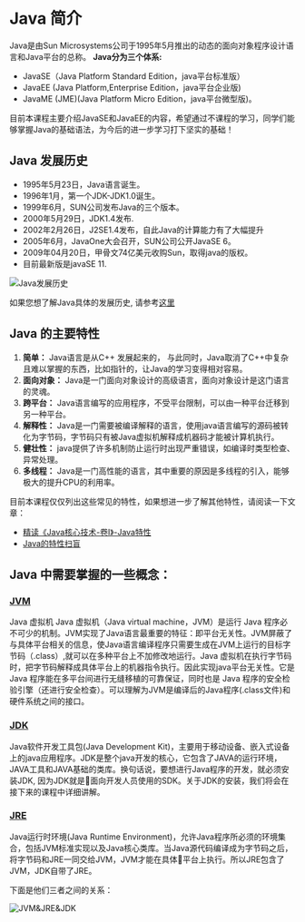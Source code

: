 # Java 简介

Java是由Sun Microsystems公司于1995年5月推出的动态的面向对象程序设计语言和Java平台的总称。
**Java分为三个体系:**

* JavaSE（Java Platform Standard Edition，java平台标准版）
* JavaEE (Java Platform,Enterprise Edition，java平台企业版)
* JavaME (JME)(Java Platform Micro Edition，java平台微型版)。

目前本课程主要介绍JavaSE和JavaEE的内容，希望通过不课程的学习，同学们能够掌握Java的基础语法，为今后的进一步学习打下坚实的基础！

## Java 发展历史

* 1995年5月23日，Java语言诞生。
* 1996年1月，第一个JDK-JDK1.0诞生。
* 1999年6月，SUN公司发布Java的三个版本。
* 2000年5月29日，JDK1.4发布.
* 2002年2月26日，J2SE1.4发布，自此Java的计算能力有了大幅提升
* 2005年6月，JavaOne大会召开，SUN公司公开JavaSE 6。
* 2009年04月20日，甲骨文74亿美元收购Sun，取得java的版权。
* 目前最新版是javaSE 11.

![Java发展历史](http://ww1.sinaimg.cn/large/af4e9f79gy1fxlmhwehsrj220a136n1w.jpg)

如果您想了解Java具体的发展历史, 请参考[这里](http://oracle.com.edgesuite.net/timeline/java/)

## Java 的主要特性

1. **简单：** Java语言是从C++ 发展起来的， 与此同时，Java取消了C++中复杂且难以掌握的东西，比如指针的，让Java的学习变得相对容易。
2. **面向对象：** Java是一门面向对象设计的高级语言，面向对象设计是这门语言的灵魂。
3. **跨平台：** Java语言编写的应用程序，不受平台限制，可以由一种平台迁移到另一种平台。
4. **解释性：** Java是一门需要被编译解释的语言，使用java语言编写的源码被转化为字节码，字节码只有被Java虚拟机解释成机器码才能被计算机执行。
5.  **健壮性：** java提供了许多机制防止运行时出现严重错误，如编译时类型检查、异常处理。
6.  **多线程：** Java是一门高性能的语言，其中重要的原因是多线程的引入，能够极大的提升CPU的利用率。

目前本课程仅仅列出这些常见的特性，如果想进一步了解其他特性，请阅读一下文章：

* [精读《Java核心技术-卷Ⅰ》-Java特性](https://www.jianshu.com/p/15187621a73c)
* [Java的特性扫盲](https://www.jianshu.com/p/dcbe1fdc69e5)

## Java 中需要掌握的一些概念：
### [JVM](https://en.wikipedia.org/wiki/Java_virtual_machine)

Java 虚拟机 Java 虚拟机（Java virtual machine，JVM）是运行 Java 程序必不可少的机制。JVM实现了Java语言最重要的特征：即平台无关性。JVM屏蔽了与具体平台相关的信息，使Java语言编译程序只需要生成在JVM上运行的目标字节码（.class）,就可以在多种平台上不加修改地运行。Java 虚拟机在执行字节码时，把字节码解释成具体平台上的机器指令执行。因此实现java平台无关性。它是 Java 程序能在多平台间进行无缝移植的可靠保证，同时也是 Java 程序的安全检验引擎（还进行安全检查）。可以理解为JVM是编译后的Java程序(.class文件)和硬件系统之间的接口。

### [JDK](https://en.wikipedia.org/wiki/Java_Development_Kit)

Java软件开发工具包(Java Development Kit)，主要用于移动设备、嵌入式设备上的java应用程序。JDK是整个java开发的核心，它包含了JAVA的运行环境，JAVA工具和JAVA基础的类库。换句话说，要想进行Java程序的开发，就必须安装JDK, 因为JDK就是面向开发人员使用的SDK。关于JDK的安装，我们将会在接下来的课程中详细讲解。

### [JRE](https://en.wikipedia.org/wiki/Java_virtual_machine)

Java运行时环境(Java Runtime Environment)，允许Java程序所必须的环境集合，包括JVM标准实现以及Java核心类库。当Java源代码编译成为字节码之后，将字节码和JRE一同交给JVM，JVM才能在具体平台上执行。所以JRE包含了JVM，JDK自带了JRE。

下面是他们三者之间的关系：

![JVM&JRE&JDK](http://ww1.sinaimg.cn/large/af4e9f79gy1fxmn7ms53dj20b1095dip.jpg)
